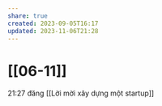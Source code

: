 ```yaml
---
share: true
created: 2023-09-05T16:17
updated: 2023-11-06T21:28
---
```

# [[06-11]]
21:27 đăng [[Lời mời xây dựng một startup]]